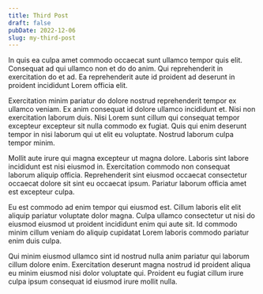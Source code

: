 ```yaml
---
title: Third Post
draft: false
pubDate: 2022-12-06
slug: my-third-post
---
```


In quis ea culpa amet commodo occaecat sunt ullamco tempor quis elit. Consequat ad qui ullamco non et do do anim. Qui reprehenderit in exercitation do et ad. Ea reprehenderit aute id proident ad deserunt in proident incididunt Lorem officia elit.

Exercitation minim pariatur do dolore nostrud reprehenderit tempor ex ullamco veniam. Ex anim consequat id dolore ullamco incididunt et. Nisi non exercitation laborum duis. Nisi Lorem sunt cillum qui consequat tempor excepteur excepteur sit nulla commodo ex fugiat. Quis qui enim deserunt tempor in nisi laborum qui ut elit eu voluptate. Nostrud laborum culpa tempor minim.

Mollit aute irure qui magna excepteur ut magna dolore. Laboris sint labore incididunt est nisi eiusmod in. Exercitation commodo non consequat laborum aliquip officia. Reprehenderit sint eiusmod occaecat consectetur occaecat dolore sit sint eu occaecat ipsum. Pariatur laborum officia amet est excepteur culpa.

Eu est commodo ad enim tempor qui eiusmod est. Cillum laboris elit elit aliquip pariatur voluptate dolor magna. Culpa ullamco consectetur ut nisi do eiusmod eiusmod ut proident incididunt enim qui aute sit. Id commodo minim cillum veniam do aliquip cupidatat Lorem laboris commodo pariatur enim duis culpa.

Qui minim eiusmod ullamco sint id nostrud nulla anim pariatur qui laborum cillum dolore enim. Exercitation deserunt magna nostrud id proident aliqua eu minim eiusmod nisi dolor voluptate qui. Proident eu fugiat cillum irure culpa ipsum consequat id eiusmod irure mollit nulla.
